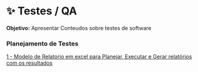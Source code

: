 # ✨ Testes / QA

<b>Objetivo:</b> Apresentar Conteudos sobre testes de software

<h3 align="left">Planejamento de Testes</h3>

<div> 
<p><a href="https://github.com/JosiTubaroski/QA_Praticidade_Planejamento">1 - Modelo de Relatorio em excel para Planejar, Executar e Gerar relatórios com os resultados </a></p>
</div> 

